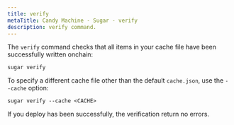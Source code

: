 ```yaml
---
title: verify
metaTitle: Candy Machine - Sugar - verify
description: verify command.
---
```


The `verify` command checks that all items in your cache file have been successfully written onchain:

```
sugar verify
```

To specify a different cache file other than the default `cache.json`, use the `--cache` option:

```
sugar verify --cache <CACHE>
```

If you deploy has been successfully, the verification return no errors.

